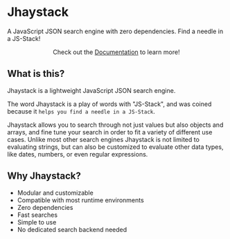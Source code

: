 # Jhaystack
A JavaScript JSON search engine with zero dependencies. Find a needle in a JS-Stack!

<div align="center">
  Check out the <a target="_blank" href="https://fukurosan.github.io/Jhaystack/docs/index.html">Documentation</a> to learn more!
</div>

## What is this?
Jhaystack is a lightweight JavaScript JSON search engine.

The word Jhaystack is a play of words with "JS-Stack", and was coined because it `helps you find a needle in a JS-Stack`.

Jhaystack allows you to search through not just values but also objects and arrays, and fine tune your search in order to fit a variety of different use cases. Unlike most other search engines Jhaystack is not limited to evaluating strings, but can also be customized to evaluate other data types, like dates, numbers, or even regular expressions.

## Why Jhaystack?
- Modular and customizable
- Compatible with most runtime environments
- Zero dependencies
- Fast searches
- Simple to use
- No dedicated search backend needed
